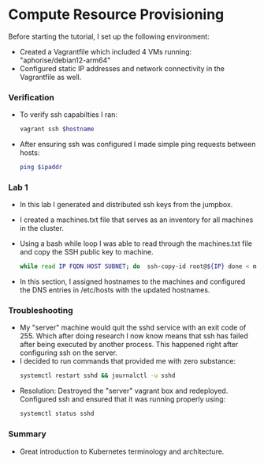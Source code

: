 # Compute Resource Provisioning
Before starting the tutorial, I set up the following environment:

- Created a Vagrantfile which included 4 VMs running: "aphorise/debian12-arm64"
- Configured static IP addresses and network connectivity in the Vagrantfile as well. 

### Verification
- To verify ssh capabilties I ran:

    ```bash
    vagrant ssh $hostname
    ```
- After ensuring ssh was configured I made simple ping requests between hosts:  
    
    ```bash
    ping $ipaddr
    ```

### Lab 1 
- In this lab I generated and distributed ssh keys from the jumpbox. 
- I created a machines.txt file that serves as an inventory for all machines in the cluster. 
- Using a bash while loop I was able to read through the machines.txt file and copy the SSH public key to machine. 
    
    ```bash 
    while read IP FQDN HOST SUBNET; do  ssh-copy-id root@${IP} done < machines.txt
    ```
- In this section, I assigned hostnames to the machines and configured the DNS entries in /etc/hosts with the updated hostnames.

### Troubleshooting
- My "server" machine would quit the sshd service with an exit code of 255. Which after doing research I now know means that ssh has failed after being executed by another process. This happened right after configuring ssh on the server.
- I decided to run commands that provided me with zero substance:
    ```bash
    systemctl restart sshd && journalctl -u sshd
    ```
- Resolution: Destroyed the "server" vagrant box and redeployed. Configured ssh and ensured that it was running properly using: 
    ```bash
    systemctl status sshd
    ```



### Summary
- Great introduction to Kubernetes terminology and architecture.



